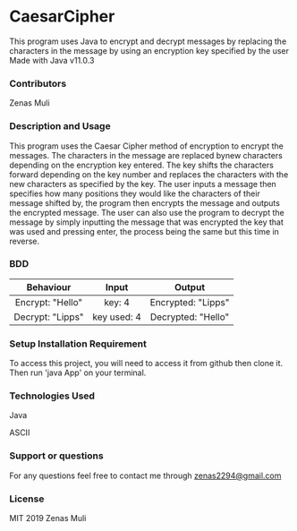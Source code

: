 # CaesarCipher
This program uses Java to encrypt and decrypt messages by replacing the characters in the message by using an encryption key specified by the user
Made with Java v11.0.3

### Contributors
Zenas Muli

### Description and Usage
This program uses the Caesar Cipher method of encryption to encrypt the messages. The characters in the message are replaced bynew characters depending on the encryption key entered. The key shifts the characters forward depending on the key number and replaces the characters with the new characters as specified by the key. The user inputs a message then specifies how many positions they would like the characters of their message shifted by, the program then encrypts the message and outputs the encrypted message. The user can also use the program to decrypt the message by simply inputting the message that was encrypted the key that was used and pressing enter, the process being the same but this time in reverse.

### BDD
|Behaviour	         |Input	             |Output              |
|:------------------:|:-----------------:|:------------------:|
|Encrypt:  "Hello"   |key: 4	         |Encrypted: "Lipps"  |
|Decrypt: "Lipps"    |key used: 4	     |Decrypted: "Hello"  |


### Setup Installation Requirement
To access this project, you will need to access it from github then clone it. Then run 'java App' on your terminal.

### Technologies Used
Java

ASCII

### Support or questions
For any questions feel free to contact me through zenas2294@gmail.com

### License
MIT 2019 Zenas Muli
